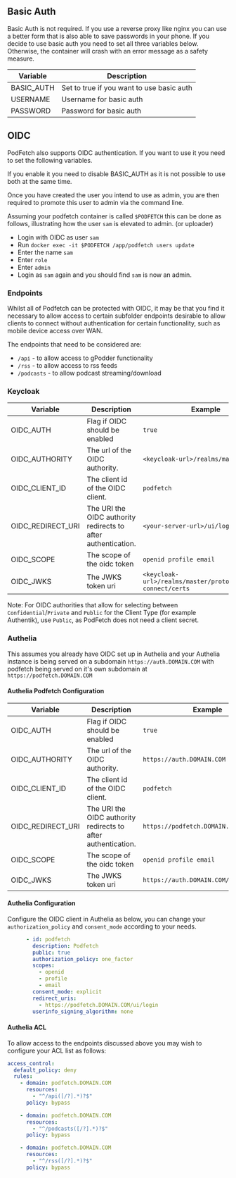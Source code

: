 ## Basic Auth

Basic Auth is not required. If you use a reverse proxy like nginx you can use a better form that is also able to save passwords in your phone.
If you decide to use basic auth you need to set all three variables below. Otherwise, the container will crash with an error message as a safety measure.

| Variable   | Description                                                                 |
|------------|-----------------------------------------------------------------------------|
| BASIC_AUTH | Set to true if you want to use basic auth                                   |
| USERNAME   | Username for basic auth                                                     |
| PASSWORD   | Password for basic auth                                                     |

## OIDC

PodFetch also supports OIDC authentication. If you want to use it you need to set the following variables.  

If you enable it you need to disable BASIC_AUTH as it is not possible to use both at the same time.

Once you have created the user you intend to use as admin, you are then required to promote this user to admin via the command line.

Assuming your podfetch container is called `$PODFETCH` this can be done as follows, illustrating how the user `sam` is elevated to admin. (or uploader)

  -  Login with OIDC as user `sam`
  -  Run `docker exec -it $PODFETCH /app/podfetch users update`
  -  Enter the name `sam`
  -  Enter `role` 
  -  Enter `admin`
  -  Login as `sam` again and you should find `sam` is now an admin.

### Endpoints

Whilst all of Podfetch can be protected with OIDC, it may be that you find it necessary to allow access to certain subfolder endpoints desirable to allow clients to connect without authentication for certain functionality, such as mobile device access over WAN.

The endpoints that need to be considered are:
  
  - `/api` - to allow access to gPodder functionality
  - `/rss` - to allow access to rss feeds
  - `/podcasts` - to allow podcast streaming/download

### Keycloak

| Variable          | Description                                                   | Example                                                      |
|-------------------|---------------------------------------------------------------|--------------------------------------------------------------|
| OIDC_AUTH         | Flag if OIDC should be enabled                                | `true`                                                       |
| OIDC_AUTHORITY    | The url of the OIDC authority.                                | `<keycloak-url>/realms/master`                               |
| OIDC_CLIENT_ID    | The client id of the OIDC client.                             | `podfetch`                                                   |
| OIDC_REDIRECT_URI | The URI the OIDC authority redirects to after authentication. | `<your-server-url>/ui/login`                                 |
| OIDC_SCOPE        | The scope of the oidc token                                   | `openid profile email`                                       |
| OIDC_JWKS         | The JWKS token uri                                            | `<keycloak-url>/realms/master/protocol/openid-connect/certs` |

Note: For OIDC authorities that allow for selecting between `Confidential`/`Private` and `Public` for the Client Type (for example Authentik), use `Public`, as PodFetch does not need a client secret.

### Authelia

This assumes you already have OIDC set up in Authelia and your Authelia instance is being served on a subdomain `https://auth.DOMAIN.COM` with podfetch being served on it's own subdomain at `https://podfetch.DOMAIN.COM`

#### Authelia Podfetch Configuration

| Variable          | Description                                                   | Example                                                      |
|-------------------|---------------------------------------------------------------|--------------------------------------------------------------|
| OIDC_AUTH         | Flag if OIDC should be enabled                                | `true`                                                       |
| OIDC_AUTHORITY    | The url of the OIDC authority.                                | `https://auth.DOMAIN.COM`                                    |
| OIDC_CLIENT_ID    | The client id of the OIDC client.                             | `podfetch`                                                   |
| OIDC_REDIRECT_URI | The URI the OIDC authority redirects to after authentication. | `https://podfetch.DOMAIN.COM/ui/login`                       |
| OIDC_SCOPE        | The scope of the oidc token                                   | `openid profile email`                                       |
| OIDC_JWKS         | The JWKS token uri                                            | `https://auth.DOMAIN.COM/jwks.json` |

#### Authelia Configuration

Configure the OIDC client in Authelia as below, you can change your `authorization_policy` and `consent_mode` according to your needs.

```yaml
      - id: podfetch
        description: Podfetch
        public: true
        authorization_policy: one_factor
        scopes:
          - openid
          - profile
          - email
        consent_mode: explicit
        redirect_uris:
          - https://podfetch.DOMAIN.COM/ui/login
        userinfo_signing_algorithm: none
```

#### Authelia ACL

To allow access to the endpoints discussed above you may wish to configure your ACL list as follows:

```yaml
access_control:
  default_policy: deny
  rules:
    - domain: podfetch.DOMAIN.COM
      resources:
        - "^/api([/?].*)?$"
      policy: bypass

    - domain: podfetch.DOMAIN.COM
      resources:
        - "^/podcasts([/?].*)?$"
      policy: bypass

    - domain: podfetch.DOMAIN.COM
      resources:
        - "^/rss([/?].*)?$"
      policy: bypass
```
